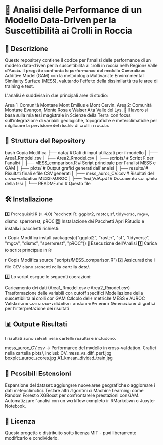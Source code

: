 # 📌 Analisi delle Performance di un Modello Data-Driven per la Suscettibilità ai Crolli in Roccia

## 📖 Descrizione
Questo repository contiene il codice per l'analisi delle performance di un modello data-driven per la suscettibilità ai crolli in roccia nella Regione Valle d'Aosta. Il progetto confronta le performance del modello Generalized Additive Model (GAM) con la metodologia Multivariate Environmental Similarity Surface (MESS), valutando l'effetto della dissimilarità tra le aree di training e test.

L'analisi è suddivisa in due principali aree di studio:

Area 1: Comunità Montane Mont Emilius e Mont Cervin.
Area 2: Comunità Montane Evançon, Monte Rosa e Walser Alta Valle del Lys.
📄 Il lavoro si basa sulla mia tesi magistrale in Scienze della Terra, con focus sull’integrazione di variabili geologiche, topografiche e meteoclimatiche per migliorare la previsione del rischio di crolli in roccia.

## 📂 Struttura del Repository
bash
Copia
Modifica
├── data/                     # Dati di input utilizzati per il modello
│   ├── Area1_Rmodel.csv
│   ├── Area2_Rmodel.csv
│
├── scripts/                  # Script R per l'analisi
│   ├── MESS_comparison.R     # Script principale per l'analisi MESS e GAM
│
├── plots/                    # Output grafici generati dall'analisi
│
├── results/                  # Risultati finali e file CSV generati
│   ├── mess_auroc_CV.csv     # Risultati del cross-validation MESS-AUROC
│
├── Tesi_VdA.pdf              # Documento completo della tesi
│
└── README.md                 # Questo file
## 🛠 Installazione
1️⃣ Prerequisiti
R (≥ 4.0)
Pacchetti R: ggplot2, raster, sf, tidyverse, mgcv, dismo, sperrorest, pROC
2️⃣ Installazione dei Pacchetti
Apri RStudio e installa i pacchetti richiesti:

r
Copia
Modifica
install.packages(c("ggplot2", "raster", "sf", "tidyverse", "mgcv", "dismo", "sperrorest", "pROC"))
🚀 Esecuzione dell'Analisi
1️⃣ Carica lo script principale in R:

r
Copia
Modifica
source("scripts/MESS_comparison.R")
2️⃣ Assicurati che i file CSV siano presenti nella cartella data/.

3️⃣ Lo script esegue le seguenti operazioni:

Caricamento dei dati (Area1_Rmodel.csv e Area2_Rmodel.csv)
Trasformazione delle variabili con cutoff specifici
Modellazione della suscettibilità ai crolli con GAM
Calcolo delle metriche MESS e AUROC
Validazione con cross-validation random e K-means
Generazione di grafici per l’interpretazione dei risultati
## 📊 Output e Risultati
I risultati sono salvati nella cartella results/ e includono:

mess_auroc_CV.csv → Performance del modello in cross-validation.
Grafici nella cartella plots/, inclusi:
CV_mess_vs_diff_perf.jpg
boxplot_auroc_scores.jpg
A1_kmean_divided_train.jpg
## 📌 Possibili Estensioni
Espansione del dataset: aggiungere nuove aree geografiche o aggiornare i dati meteoclimatici.
Testare altri algoritmi di Machine Learning: come Random Forest o XGBoost per confrontare le prestazioni con GAM.
Automatizzare l'analisi con un workflow completo in RMarkdown o Jupyter Notebook.
## 📜 Licenza
Questo progetto è distribuito sotto licenza MIT - puoi liberamente modificarlo e condividerlo.
